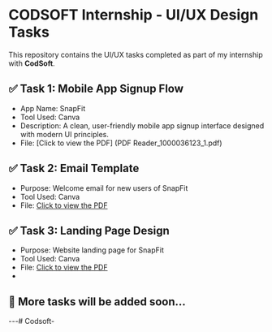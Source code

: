 # CODSOFT Internship - UI/UX Design Tasks

This repository contains the UI/UX tasks completed as part of my internship with **CodSoft**.

## ✅ Task 1: Mobile App Signup Flow  
- App Name: SnapFit  
- Tool Used: Canva  
- Description: A clean, user-friendly mobile app signup interface designed with modern UI principles.  
- File: [Click to view the PDF] (PDF Reader_1000036123_1.pdf)

## ✅ Task 2: Email Template  
- Purpose: Welcome email for new users of SnapFit  
- Tool Used: Canva  
- File: [Click to view the PDF](PDFReader_20250702_1156.pdf)

## ✅ Task 3: Landing Page Design  
- Purpose: Website landing page for SnapFit  
- Tool Used: Canva  
- File: [Click to view the PDF](Task3_Landing_Page_SnapFit.pdf)
- 
## 📌 More tasks will be added soon...


---# Codsoft-
